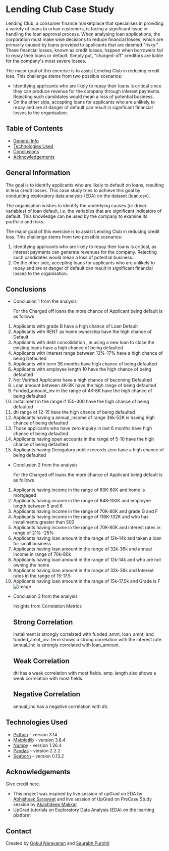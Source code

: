 # Lending Club Case Study 
Lending Club, a consumer finance marketplace that specialises in providing a variety of loans to urban customers, is facing a significant issue in handling the loan approval process. When analysing loan applications, the corporation must make wise decisions to reduce financial losses, which are primarily caused by loans provided to applicants that are deemed "risky."
These financial losses, known as credit losses, happen when borrowers fail to repay their loans or default. Simply put, "charged-off" creditors are liable for the company's most severe losses.

The major goal of this exercise is to assist Lending Club in reducing credit loss. This challenge stems from two possible scenarios:


- Identifying applicants who are likely to repay their loans is critical since they can produce revenue for the company through interest payments. Rejecting such candidates would mean a loss of potential business.
- On the other side, accepting loans for applicants who are unlikely to repay and are at danger of default can result in significant financial losses to the organisation.


## Table of Contents
* [General Info](#general-information)
* [Technologies Used](#technologies-used)
* [Conclusions](#conclusions)
* [Acknowledgements](#acknowledgements)

<!-- You can include any other section that is pertinent to your problem -->

## General Information
The goal is to identify applicants who are likely to default on loans, resulting in less credit losses. This case study tries to achieve this goal by conducting exploratory data analysis (EDA) on the dataset (loan.csv).

The organisation wishes to identify the underlying causes (or driver variables) of loan default, i.e. the variables that are significant indicators of default. This knowledge can be used by the company to examine its portfolio and risks.

The major goal of this exercise is to assist Lending Club in reducing credit loss. This challenge stems from two possible scenarios:

1. Identifying applicants who are likely to repay their loans is critical, as interest payments can generate revenues for the company. Rejecting such candidates would mean a loss of potential business.
2. On the other side, accepting loans for applicants who are unlikely to repay and are at danger of default can result in significant financial losses to the organisation.

## Conclusions
- Conclusion 1 from the analysis

  For the Charged off loans the more chance of Applicant being default is as follows
  
1) Applicants with grade B have a high chance of Loan Default
2) Applicants with RENT as home ownership have the high chance of Default
3) Applicants with debt consolidation , ie using a new loan to close the existing loans have a high chance of being defaulted
4) Applicants with interest range between 13%-17% have a high chance of being Defaulted
5) Applicants with term 36 months have high chance of being defaulted
6) Applicants with employee length 10 have the high chance of being defaulted
7) Not Verified Applicants have a high chance of becoming Defaulted
8) Loan amount between 4K-8K have the high range of being defaulted
9) Funded_amount_inv in the range of 4K-8K have the high chance of being defaulted
10) Installment in the range if 150-300 have the high chance of being defaulted
11) dti range of 12-15 have the high chance of being defaulted
12) Applicants having a annual_income of range 36k-52K is having high chance of being defaulted
13) Those applicants who have zero inquiry in last 6 months have high chance of being defaulted
14) Applicants having open accounts in the range of 5-10 have the high chance of being defaulted
15) Applicants having Derogatory public records zero have a high chance of being defaulted

- Conclusion 2 from the analysis
  
  For the Charged off loans the more chance of Applicant being default is as follows
1) Applicants having income in the range of 60K-80K and home is mortgaged
2) Applicants having income in the range of 84K-100K and employee length between 5 and 6
3) Applicants having income in the range of 70K-80K and grade G and F
4) Applicants having income in the range of 116K-132K and who has installments greater than 500
5) Applicants having income in the range of 70K-80K and interest rates in range of 21% -25%
6) Applicants having loan amount in the range of 12k-14k and  taken a loan for small business
7) Applicants having loan amount in the range of 32k-36k and annual income in range of 70k-80k
8) Applicants having loan amount in the range of 12k-14k and  who are not owning the home
9)  Applicants having loan amount in the range of 32k-36k and Interest rates in the range of 15-17.5
10) Applicants having loan amount in the range of 15k-17.5k and Grade is F
![image](https://github.com/user-attachments/assets/aea94bee-40ce-4f4a-b6c5-6a9e4769c9ce)

- Conclusion 3 from the analysis
  
  Insights from Correlation Metrics 
   ## Strong Correlation
   installment is strongly correlated with funded_amnt, loan_amnt, and funded_amnt_inv.
   term shows a strong correlation with the interest rate.
   annual_inc is strongly correlated with loan_amount.

  ## Weak Correlation
   dti has a weak correlation with most fields.
   emp_length also shows a weak correlation with most fields.

  ## Negative Correlation
   annual_inc has a negative correlation with dti.

<!-- You don't have to answer all the questions - just the ones relevant to your project. -->


## Technologies Used
- [Python](https://www.python.org/) - version 3.14
- [Matplotlib](https://matplotlib.org/) - version 3.8.4
- [Numpy](https://numpy.org/) - version 1.26.4
- [Pandas](https://pandas.pydata.org/) - version 2.2.2
- [Seaborn](https://seaborn.pydata.org/) - version 0.13.2


<!-- As the libraries versions keep on changing, it is recommended to mention the version of library used in this project -->

## Acknowledgements
Give credit here.
- This project was inspired by live session of upGrad on EDA by [Abhisheak Saraswat](https://www.linkedin.com/in/abhisheak-saraswat/) and live session of UpGrad on PreCase Study session by [Akashdeep Makkar
](https://www.linkedin.com/in/akashdeep-makkar-12110880/)
- UpGrad tutorials on Exploratory Data Analysis (EDA) on the learning platform


## Contact
Created by [Gokul Narayanan](https://github.com/Gokul2448) and [Saurabh Purohit](https://github.com/sp-coding-enthusiast)



